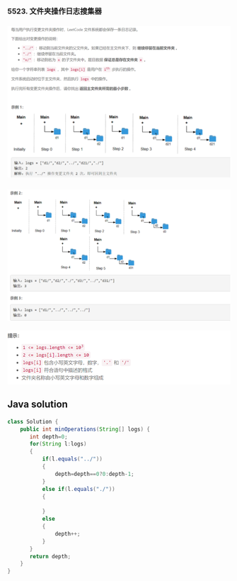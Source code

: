 ### 5523. 文件夹操作日志搜集器

### ![ ](1.png ".")

### ![](2.png)      

![](3.png)

## Java solution

```java
class Solution {
    public int minOperations(String[] logs) {
       int depth=0;
       for(String l:logs)
       {
           if(l.equals("../"))
           {
               depth=depth==0?0:depth-1;
           }
           else if(l.equals("./"))
           {
               
           }
           else 
           {
               depth++;
           }
       }
       return depth; 
    }
}

```